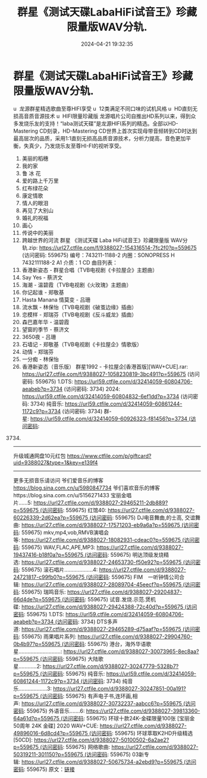 ﻿---
title: 群星《测试天碟LabaHiFi试音王》珍藏限量版WAV分轨.
date: 2024-04-21 19:32:35
categories: 试音碟、非卖品、发烧碟
tags: 华语中文
---
# 群星《测试天碟LabaHiFi试音王》珍藏限量版WAV分轨.

u  龙源群星精选歌曲至尊HIFI享受
u  12类满足不同口味的试机风格
u  HD直刻无损高音质音源技术
u  HIFI限量珍藏版
龙源唱片公司自推出HD系列以来，得到众多发烧乐友的支持！“laba测试天碟”是龙源HIFI系列的精选。全部以HD-Mastering
CD刻录，HD-Mastering
CD世界上首次实现母带音频转到CD时达到最高层次的品质，采用1:1直刻无损高品质音源技术，分析力提高，音色更加平衡，失真少，乃发烧乐友至尊HI-FI的视听享受。
01. 美丽的稻穗
02. 我的家
03. 鲁 冰 花
04. 爱的路上千万里
05. 红布绿花朵
06. 康定情歌
07. 情人的眼泪
08. 再见了大别山
09. 婚礼的祝福
10. 画心
11. 传说中的美丽
12. 跨越世界的河流
群星 《测试天碟 Laba HiFi试音王》珍藏限量版 WAV分轨.zip: https://url27.ctfile.com/f/9388027-154316514-7fc2f0?p=559675
(访问密码: 559675)
编号：743211-1188-2
内圈：SONOPRESS H 7432111188-2 A1
介质：1 CD
曲目列表：
01. 香港新姿态 - 群星合唱（TVB电视剧《卡拉屋企》主题曲）
02. Say Yes - 蔡济文
03. 海潮 - 温碧霞（TVB电视剧《火玫瑰》主题曲）
04. 你记起谁 - 郑敬基
05. Hasta Manana 情莫变 - 吕珊
06. 流水飘 - 林保怡（TVB电视剧《破茧边缘》插曲）
07. 恋模样 - 郑瑞芬（TVB电视剧《反斗威龙》插曲）
08. 森巴嘉年华 - 温碧霞
09. 望窗的季节 - 蔡济文
10. 3650夜 - 吕珊
11. 石墙记 - 郑敬基（TVB电视剧《卡拉屋企》情歌版）
12. 动情 - 郑瑞芬
13. 一分痴 - 林保怡
14. 香港新姿态（音乐版）
群星1992 - 卡拉屋企[香港首版][WAV+CUE].rar: https://url27.ctfile.com/f/9388027-1058230819-3bc491?p=559675
(访问密码: 559675)
1.DTS: https://url59.ctfile.com/d/32414059-60804706-aeabeb?p=3734
(访问密码: 3734)
2024: https://url59.ctfile.com/d/32414059-60804832-6ef1dd?p=3734
(访问密码: 3734)
纯音乐: https://url59.ctfile.com/d/32414059-60861244-1172c9?p=3734
(访问密码: 3734)
群-星: https://url59.ctfile.com/d/32414059-60926323-f81456?p=3734 (访问密码:
3734)
*****************************************************
升级城通网盘10元红包 https://www.ctfile.com/p/giftcard?uid=9388027&type=1&key=e139f4
**************************
更多无损音乐请访问
爷们爱音乐的博客
https://blog.sina.com.cn/u/5980847734
爷们喜欢音乐的博客https://blog.sina.com.cn/u/5156271433
宝丽金唱片......5: https://url27.ctfile.com/d/9388027-29465211-2db889?p=559675 (访问密码:
559675)
红馆40: https://url27.ctfile.com/d/9388027-60226339-2d62ea?p=559675 (访问密码:
559675)
DJ电音舞曲,的士高, 交谊舞曲: https://url27.ctfile.com/d/9388027-17571203-eb9a6a?p=559675 (访问密码:
559675)
mkv,mp4,vob,RMVB演唱会等: https://url27.ctfile.com/d/9388027-18082931-cdeac0?p=559675 (访问密码:
559675)
WAV,FLAC,APE,MP3: https://url27.ctfile.com/d/9388027-19437416-b18f0a?p=559675 (访问密码:
559675)
明达顶级发烧精选: https://url27.ctfile.com/d/9388027-24653730-f50e92?p=559675 (访问密码:
559675)
滚石唱片...................4: https://url27.ctfile.com/d/9388027-24721817-c99fb0?p=559675 (访问密码:
559675)
FIM　一听钟情公司合辑: https://url27.ctfile.com/d/9388027-28089704-45eecf?p=559675 (访问密码:
559675)
瑞鸣音乐: https://url27.ctfile.com/d/9388027-29204837-66d4de?p=559675 (访问密码:
559675)
试音.发烧.示范.煲机碟: https://url27.ctfile.com/d/9388027-29424388-72c40d?p=559675 (访问密码:
559675)
1.DTS: https://url59.ctfile.com/d/32414059-60804706-aeabeb?p=3734 (访问密码:
3734)
DTS多声道: https://url27.ctfile.com/d/9388027-29465289-d75aaf?p=559675 (访问密码:
559675)
雨果唱片系列: https://url27.ctfile.com/d/9388027-29904760-0b4b97?p=559675 (访问密码:
559675)
港台，海外华语歌星............................: https://url27.ctfile.com/d/9388027-30073965-8ec8aa?p=559675 (访问密码:
559675)
大陆歌星............2: https://url27.ctfile.com/d/9388027-30247779-5328b7?p=559675 (访问密码:
559675)
纯音乐: https://url59.ctfile.com/d/32414059-60861244-1172c9?p=3734 (访问密码:
3734)
纯音乐...................3: https://url27.ctfile.com/d/9388027-30247851-00a191?p=559675 (访问密码:
559675)
有声电子书,连环画,相声: https://url27.ctfile.com/d/9388027-30732237-aabcc6?p=559675 (访问密码:
559675)
外语音乐.......6: https://url27.ctfile.com/d/9388027-39813360-64a61d?p=559675 (访问密码:
559675)
环球十款24K-金碟限量100张 [宝丽金50周年 24K 金碟] 2020
WAV+CUE: https://url27.ctfile.com/d/9388027-49896016-6d8cd4?p=559675 (访问密码:
559675)
环球萃取K2HD升级精选[50CD]: https://url27.ctfile.com/d/9388027-50100502-6a2ae2?p=559675 (访问密码:
559675)
网络歌曲: https://url27.ctfile.com/d/9388027-50319211-301150?p=559675 (访问密码:
559675)
03新专辑: https://url27.ctfile.com/d/9388027-50675734-a2ebd9?p=559675 (访问密码:
559675)
原文：[链接](https://blog.sina.com.cn/s/blog_1647c7e760103159j.html)